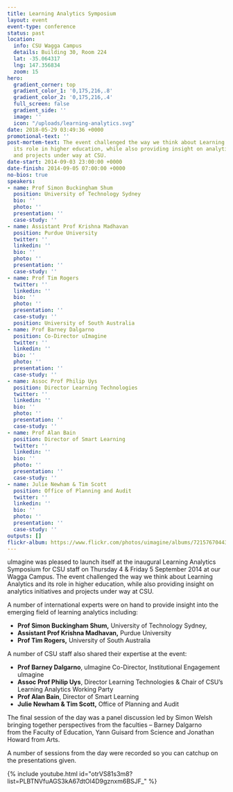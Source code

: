 ```yaml
---
title: Learning Analytics Symposium
layout: event
event-type: conference
status: past
location:
  info: CSU Wagga Campus
  details: Building 30, Room 224
  lat: -35.064317
  lng: 147.356834
  zoom: 15
hero:
  gradient_corner: top
  gradient_color_1: '0,175,216,.8'
  gradient_color_2: '0,175,216,.4'
  full_screen: false
  gradient_side: ''
  image: ''
  icon: "/uploads/learning-analytics.svg"
date: 2018-05-29 03:49:36 +0000
promotional-text: ''
post-mortem-text: The event challenged the way we think about Learning Analytics and
  its role in higher education, while also providing insight on analytics initiatives
  and projects under way at CSU.
date-start: 2014-09-03 23:00:00 +0000
date-finish: 2014-09-05 07:00:00 +0000
no-bios: true
speakers:
- name: Prof Simon Buckingham Shum
  position: University of Technology Sydney
  bio: ''
  photo: ''
  presentation: ''
  case-study: ''
- name: Assistant Prof Krishna Madhavan
  position: Purdue University
  twitter: ''
  linkedin: ''
  bio: ''
  photo: ''
  presentation: ''
  case-study: ''
- name: Prof Tim Rogers
  twitter: ''
  linkedin: ''
  bio: ''
  photo: ''
  presentation: ''
  case-study: ''
  position: University of South Australia
- name: Prof Barney Dalgarno
  position: Co-Director uImagine
  twitter: ''
  linkedin: ''
  bio: ''
  photo: ''
  presentation: ''
  case-study: ''
- name: Assoc Prof Philip Uys
  position: Director Learning Technologies
  twitter: ''
  linkedin: ''
  bio: ''
  photo: ''
  presentation: ''
  case-study: ''
- name: Prof Alan Bain
  position: Director of Smart Learning
  twitter: ''
  linkedin: ''
  bio: ''
  photo: ''
  presentation: ''
  case-study: ''
- name: Julie Newham & Tim Scott
  position: Office of Planning and Audit
  twitter: ''
  linkedin: ''
  bio: ''
  photo: ''
  presentation: ''
  case-study: ''
outputs: []
flickr-album: https://www.flickr.com/photos/uimagine/albums/72157670443515830
---
```

uImagine was pleased to launch itself at the inaugural Learning Analytics Symposium for CSU staff on Thursday 4 & Friday 5 September 2014 at our Wagga Campus. The event challenged the way we think about Learning Analytics and its role in higher education, while also providing insight on analytics initiatives and projects under way at CSU.

A number of international experts were on hand to provide insight into the emerging field of learning analytics including:

* **Prof Simon Buckingham Shum,** University of Technology Sydney,
* **Assistant Prof Krishna Madhavan,** Purdue University
* **Prof Tim Rogers,** University of South Australia

A number of CSU staff also shared their expertise at the event:

* **Prof Barney Dalgarno**, uImagine Co-Director, Institutional Engagement uImagine
* **Assoc Prof Philip Uys**, Director Learning Technologies & Chair of CSU’s Learning Analytics Working Party
* **Prof Alan Bain**, Director of Smart Learning
* **Julie Newham & Tim Scott,** Office of Planning and Audit

The final session of the day was a panel discussion led by Simon Welsh bringing together perspectives from the faculties – Barney Dalgarno from the Faculty of Education, Yann Guisard from Science and Jonathan Howard from Arts.

A number of sessions from the day were recorded so you can catchup on the presentations given.

{% include youtube.html id="otrVS81s3m8?list=PLBTNVfuAGS3kA67dtOl4D9gznxm6BSJF_" %}
